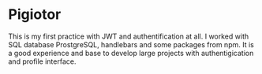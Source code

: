 # Pigiotor
This is my first practice with JWT and authentification at all. I worked with SQL database ProstgreSQL, handlebars and some packages from npm. It is a good experience and base to develop large projects with authentigication and profile interface.